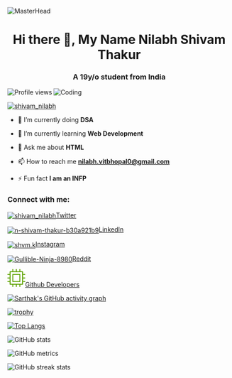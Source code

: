 ![MasterHead](https://jusmarktech.com/public/a/images/pages/web_development.gif)
<h1 align="center">Hi there 👋, My Name Nilabh Shivam Thakur</h1>
<h3 align="center">A 19y/o student from India</h3>
<img align="right" alt="Coding" width="400" src="https://www.therelicans.com/images/L4t3ZiNZK7oKHXzn2bNAdEC8OOmntV-cSNw21ykWVVs/w:880/mb:500000/aHR0cHM6Ly9kZXYt/dG8tdXBsb2Fkcy5z/My5hbWF6b25hd3Mu/Y29tL3VwbG9hZHMv/YXJ0aWNsZXMvaWN4/aXBmZW9hdXFmZWhn/c3F3cnouZ2lm">

![Profile views](https://gpvc.arturio.dev/NILABH841) 
<p align="left"> <a href="https://twitter.com/shivam_nilabh" target="blank"><img src="https://img.shields.io/twitter/follow/shivam_nilabh?logo=twitter&style=for-the-badge" alt="shivam_nilabh" /></a></p>

- 🔭 I’m currently doing **DSA**

- 🌱 I’m currently learning **Web Development**

- 💬 Ask me about **HTML**

- 📫 How to reach me **nilabh.vitbhopal0@gmail.com**

- ⚡ Fun fact **I am an INFP**


<h3 align="left">Connect with me:</h3>
<p align="left">
<a href="https://twitter.com/shivam_nilabh" target="blank"><img align="center" src="https://raw.githubusercontent.com/rahuldkjain/github-profile-readme-generator/master/src/images/icons/Social/twitter.svg" alt="shivam_nilabh" height="30" width="40" />Twitter</a></p>
<p align="left"><a href="https://linkedin.com/in/n-shivam-thakur-b30a921b9" target="blank"><img align="center" src="https://raw.githubusercontent.com/rahuldkjain/github-profile-readme-generator/master/src/images/icons/Social/linked-in-alt.svg" alt="n-shivam-thakur-b30a921b9" height="30" width="40" />LinkedIn</a></p>
<p align="left"><a href="https://instagram.com/shvm.k" target="blank"><img align="center" src="https://raw.githubusercontent.com/rahuldkjain/github-profile-readme-generator/master/src/images/icons/Social/instagram.svg" alt="shvm.k" height="30" width="40" />Instagram</a></p>
<p align="left"><a href="https://www.reddit.com/user/Gullible-Ninja-8980" target="blank"><img align="center" src="https://raw.githubusercontent.com/rahuldkjain/github-profile-readme-generator/master/src/images/icons/Social/reddit.svg" alt="Gullible-Ninja-8980" height="30" width="40" />Reddit</a></p>
<p align="left"><a href='https://docs.github.com/en/developers'><img src='https://raw.githubusercontent.com/acervenky/animated-github-badges/master/assets/devbadge.gif' width='40' height='40'>Github Developers</a></p>

[![Sarthak's GitHub activity graph](https://activity-graph.herokuapp.com/graph?username=NILABH841&&theme=xcode)](https://github.com/NILABH841)

[![trophy](https://github-profile-trophy.vercel.app/?username=NILABH841)](https://github.com/ryo-ma/github-profile-trophy)

[![Top Langs](https://github-readme-stats.vercel.app/api/top-langs/?username=NILABH841)](https://github.com/anuraghazra/github-readme-stats)

![GitHub stats](https://github-readme-stats.vercel.app/api?username=NILABH841&show_icons=true)  

![GitHub metrics](https://metrics.lecoq.io/NILABH841)  

![GitHub streak stats](https://github-readme-streak-stats.herokuapp.com/?user=NILABH841)  

